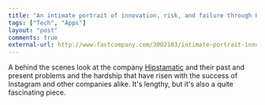 ```yaml
---
title: "An intimate portrait of innovation, risk, and failure through Hipstamatic's lens"
tags: ["Tech", "Apps"]
layout: "post"
comments: true
external-url: http://www.fastcompany.com/3002103/intimate-portrait-innovation-risk-and-failure-through-hipstamatics-lens
---
```


A behind the scenes look at the company [Hipstamatic](http://hipstamatic.com/) and their past and present problems and the hardship that have risen with the success of Instagram and other companies alike. It's lengthy, but it's also a quite fascinating piece.

